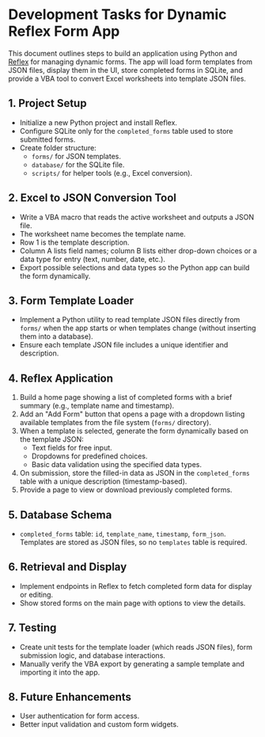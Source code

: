 # Development Tasks for Dynamic Reflex Form App

This document outlines steps to build an application using Python and [Reflex](https://reflex.dev) for managing dynamic forms. The app will load form templates from JSON files, display them in the UI, store completed forms in SQLite, and provide a VBA tool to convert Excel worksheets into template JSON files.

## 1. Project Setup
- Initialize a new Python project and install Reflex.
- Configure SQLite only for the `completed_forms` table used to store submitted forms.
- Create folder structure:
  - `forms/` for JSON templates.
  - `database/` for the SQLite file.
  - `scripts/` for helper tools (e.g., Excel conversion).

## 2. Excel to JSON Conversion Tool
- Write a VBA macro that reads the active worksheet and outputs a JSON file.
- The worksheet name becomes the template name.
- Row 1 is the template description.
- Column A lists field names; column B lists either drop-down choices or a data type for entry (text, number, date, etc.).
- Export possible selections and data types so the Python app can build the form dynamically.

## 3. Form Template Loader
- Implement a Python utility to read template JSON files directly from `forms/` when the app starts or when templates change (without inserting them into a database).
- Ensure each template JSON file includes a unique identifier and description.

## 4. Reflex Application
1. Build a home page showing a list of completed forms with a brief summary (e.g., template name and timestamp).
2. Add an "Add Form" button that opens a page with a dropdown listing available templates from the file system (`forms/` directory).
3. When a template is selected, generate the form dynamically based on the template JSON:
   - Text fields for free input.
   - Dropdowns for predefined choices.
   - Basic data validation using the specified data types.
4. On submission, store the filled-in data as JSON in the `completed_forms` table with a unique description (timestamp-based).
5. Provide a page to view or download previously completed forms.

## 5. Database Schema
- `completed_forms` table: `id`, `template_name`, `timestamp`, `form_json`. Templates are stored as JSON files, so no `templates` table is required.

## 6. Retrieval and Display
- Implement endpoints in Reflex to fetch completed form data for display or editing.
- Show stored forms on the main page with options to view the details.

## 7. Testing
- Create unit tests for the template loader (which reads JSON files), form submission logic, and database interactions.
- Manually verify the VBA export by generating a sample template and importing it into the app.

## 8. Future Enhancements
- User authentication for form access.
- Better input validation and custom form widgets.

